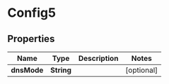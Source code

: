 

# Config5

## Properties

Name | Type | Description | Notes
------------ | ------------- | ------------- | -------------
**dnsMode** | **String** |  |  [optional]



